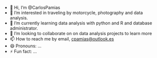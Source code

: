 - 👋 Hi, I’m @CarlosPamias 
- 👀 I’m interested in traveling by motorcycle, photography and data analysis.
- 🌱 I’m currently learning data analysis with python and R and database administrator.
- 💞️ I’m looking to collaborate on on data analysis projects to learn more
- 📫 How to reach me by email, cpamias@outlook.es
- 😄 Pronouns: ...
- ⚡ Fun fact: ...

<!---
CarlosPamias/CarlosPamias is a ✨ special ✨ repository because its `README.md` (this file) appears on your GitHub profile.
You can click the Preview link to take a look at your changes.
--->
